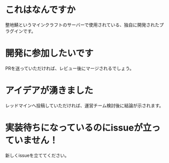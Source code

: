 # これはなんですか
整地鯖というマインクラフトのサーバーで使用されている、独自に開発されたプラグインです。

# 開発に参加したいです
PRを送っていただければ、レビュー後にマージされるでしょう。

# アイデアが湧きました
レッドマインへ投稿していただければ、運営チーム検討後に結論が示されます。

# 実装待ちになっているのにissueが立っていません！
新しくissueを立ててください。
